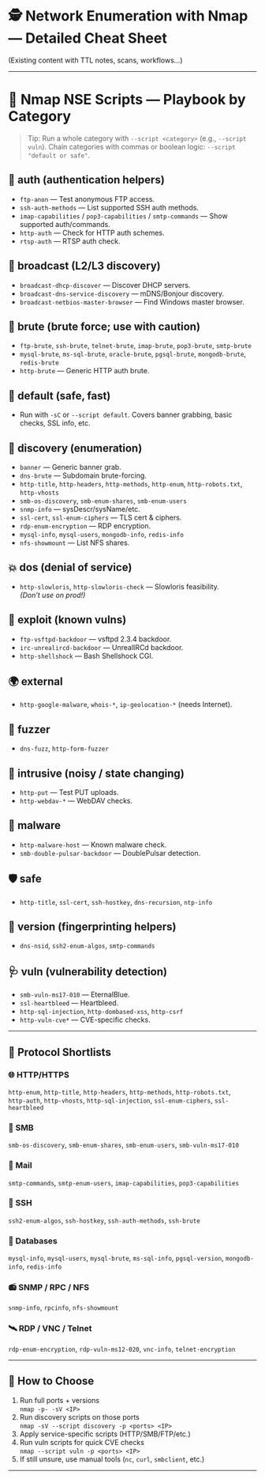 # 🕵️ Network Enumeration with Nmap — Detailed Cheat Sheet

(Existing content with TTL notes, scans, workflows…)

---

# 🧩 Nmap NSE Scripts — Playbook by Category

> Tip: Run a whole category with `--script <category>` (e.g., `--script vuln`). Chain categories with commas or boolean logic: `--script "default or safe"`.

## 🔐 auth (authentication helpers)
- `ftp-anon` — Test anonymous FTP access.  
- `ssh-auth-methods` — List supported SSH auth methods.  
- `imap-capabilities` / `pop3-capabilities` / `smtp-commands` — Show supported auth/commands.  
- `http-auth` — Check for HTTP auth schemes.  
- `rtsp-auth` — RTSP auth check.  

## 📣 broadcast (L2/L3 discovery)
- `broadcast-dhcp-discover` — Discover DHCP servers.  
- `broadcast-dns-service-discovery` — mDNS/Bonjour discovery.  
- `broadcast-netbios-master-browser` — Find Windows master browser.  

## 🔨 brute (brute force; use with caution)
- `ftp-brute`, `ssh-brute`, `telnet-brute`, `imap-brute`, `pop3-brute`, `smtp-brute`  
- `mysql-brute`, `ms-sql-brute`, `oracle-brute`, `pgsql-brute`, `mongodb-brute`, `redis-brute`  
- `http-brute` — Generic HTTP auth brute.  

## 🧰 default (safe, fast)
- Run with `-sC` or `--script default`. Covers banner grabbing, basic checks, SSL info, etc.

## 🧭 discovery (enumeration)
- `banner` — Generic banner grab.  
- `dns-brute` — Subdomain brute-forcing.  
- `http-title`, `http-headers`, `http-methods`, `http-enum`, `http-robots.txt`, `http-vhosts`  
- `smb-os-discovery`, `smb-enum-shares`, `smb-enum-users`  
- `snmp-info` — sysDescr/sysName/etc.  
- `ssl-cert`, `ssl-enum-ciphers` — TLS cert & ciphers.  
- `rdp-enum-encryption` — RDP encryption.  
- `mysql-info`, `mysql-users`, `mongodb-info`, `redis-info`  
- `nfs-showmount` — List NFS shares.  

## 💥 dos (denial of service)
- `http-slowloris`, `http-slowloris-check` — Slowloris feasibility.  
*(Don’t use on prod!)*  

## 🎯 exploit (known vulns)
- `ftp-vsftpd-backdoor` — vsftpd 2.3.4 backdoor.  
- `irc-unrealircd-backdoor` — UnrealIRCd backdoor.  
- `http-shellshock` — Bash Shellshock CGI.  

## 🌍 external
- `http-google-malware`, `whois-*`, `ip-geolocation-*` (needs Internet).  

## 🧪 fuzzer
- `dns-fuzz`, `http-form-fuzzer`  

## 🚨 intrusive (noisy / state changing)
- `http-put` — Test PUT uploads.  
- `http-webdav-*` — WebDAV checks.  

## 🦠 malware
- `http-malware-host` — Known malware check.  
- `smb-double-pulsar-backdoor` — DoublePulsar detection.  

## 🛡️ safe
- `http-title`, `ssl-cert`, `ssh-hostkey`, `dns-recursion`, `ntp-info`  

## 🧾 version (fingerprinting helpers)
- `dns-nsid`, `ssh2-enum-algos`, `smtp-commands`  

## 🩺 vuln (vulnerability detection)
- `smb-vuln-ms17-010` — EternalBlue.  
- `ssl-heartbleed` — Heartbleed.  
- `http-sql-injection`, `http-dombased-xss`, `http-csrf`  
- `http-vuln-cve*` — CVE-specific checks.  

---

## 🔌 Protocol Shortlists

### 🌐 HTTP/HTTPS
`http-enum`, `http-title`, `http-headers`, `http-methods`, `http-robots.txt`,  
`http-auth`, `http-vhosts`, `http-sql-injection`, `ssl-enum-ciphers`, `ssl-heartbleed`

### 📂 SMB
`smb-os-discovery`, `smb-enum-shares`, `smb-enum-users`, `smb-vuln-ms17-010`

### 📨 Mail
`smtp-commands`, `smtp-enum-users`, `imap-capabilities`, `pop3-capabilities`

### 🔑 SSH
`ssh2-enum-algos`, `ssh-hostkey`, `ssh-auth-methods`, `ssh-brute`

### 🧠 Databases
`mysql-info`, `mysql-users`, `mysql-brute`, `ms-sql-info`, `pgsql-version`, `mongodb-info`, `redis-info`

### 📻 SNMP / RPC / NFS
`snmp-info`, `rpcinfo`, `nfs-showmount`

### 🛰️ RDP / VNC / Telnet
`rdp-enum-encryption`, `rdp-vuln-ms12-020`, `vnc-info`, `telnet-encryption`

---

## 🧪 How to Choose

1. Run full ports + versions  
   `nmap -p- -sV <IP>`  
2. Run discovery scripts on those ports  
   `nmap -sV --script discovery -p <ports> <IP>`  
3. Apply service-specific scripts (HTTP/SMB/FTP/etc.)  
4. Run vuln scripts for quick CVE checks  
   `nmap --script vuln -p <ports> <IP>`  
5. If still unsure, use manual tools (`nc`, `curl`, `smbclient`, etc.)  

---
